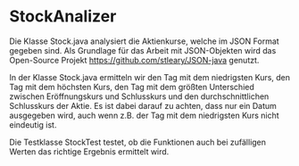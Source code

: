 # StockAnalizer

Die Klasse Stock.java analysiert die Aktienkurse, welche im JSON Format gegeben sind.
Als Grundlage für das Arbeit mit JSON-Objekten wird das Open-Source Projekt
https://github.com/stleary/JSON-java
genutzt.

In der Klasse Stock.java ermitteln wir den Tag mit dem niedrigsten Kurs, den Tag mit dem höchsten Kurs,
den Tag mit dem größten Unterschied zwischen Eröffnungskurs und Schlusskurs und den durchschnittlichen Schlusskurs der Aktie.
Es ist dabei darauf zu achten, dass nur ein Datum ausgegeben wird, auch wenn z.B. der Tag mit dem niedrigsten Kurs nicht eindeutig ist. 

Die Testklasse StockTest testet, ob die Funktionen auch bei zufälligen 
Werten das richtige Ergebnis ermittelt wird.
